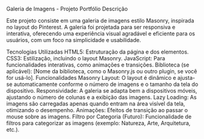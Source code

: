 Galeria de Imagens - Projeto Portfólio
Descrição

Este projeto consiste em uma galeria de imagens estilo Masonry, inspirada no layout do Pinterest. A galeria foi projetada para ser responsiva e interativa, oferecendo uma experiência visual agradável e eficiente para os usuários, com um foco na simplicidade e usabilidade.

Tecnologias Utilizadas
HTML5: Estruturação da página e dos elementos.
CSS3: Estilização, incluindo o layout Masonry.
JavaScript: Para funcionalidades interativas, como animações e transições.
Biblioteca (se aplicável): [Nome da biblioteca, como o Masonry.js ou outro plugin, se você for usá-lo].
Funcionalidades
Masonry Layout: O layout é dinâmico e ajusta-se automaticamente conforme o número de imagens e o tamanho da tela do dispositivo.
Responsividade: A galeria se adapta bem a dispositivos móveis, ajustando o número de colunas e a exibição das imagens.
Lazy Loading: As imagens são carregadas apenas quando entram na área visível da tela, otimizando o desempenho.
Animações: Efeitos de transição ao passar o mouse sobre as imagens.
Filtro por Categoria (Futuro): Funcionalidade de filtros para categorizar as imagens (exemplo: Natureza, Arte, Arquitetura, etc.).
